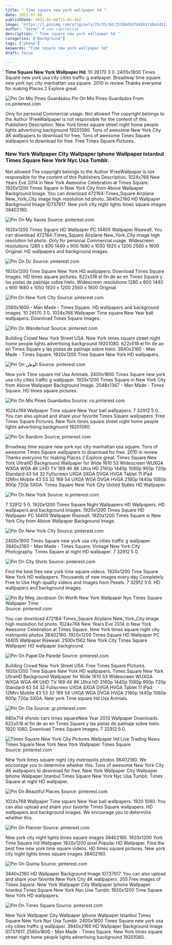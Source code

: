 ```yaml
---
title: " Time square new york wallpaper hd "
date: 2021-07-08
publishDate: 2021-02-08T15:02:16Z
image: "https://i.pinimg.com/originals/25/35/8d/25358d5d7d4201730a1d11167d578334.jpg"
author: "Soren" # use capitalize
description: " Time square new york wallpaper hd "
categories: ["Background"]
tags: ["phone"]
keywords: "Time square new york wallpaper hd"
draft: false

---
```



**Time Square New York Wallpaper Hd**. 10 26170 3 0. 2400x1800 Times Square new york usa city cities traffic g wallpaper. Broadway time square new york nyc city manhattan usa square. 2010 in review Thanks everyone for making Places 2 Explore great.

![Pin On Mis Pines Guardados](https://i.pinimg.com/originals/39/a9/da/39a9da3676b2cbdc040e74d10fa2cdb1.jpg "Pin On Mis Pines Guardados")
Pin On Mis Pines Guardados From co.pinterest.com


Only for personal Commercial usage. Not allowed The copyright belongs to the Author 1FreeWallpaper is not responsible for the content of this Publishers Description. New York times square street night home people lights advertising background 19201080. Tons of awesome New York City 4K wallpapers to download for free. Tons of awesome Times Square wallpapers to download for free. Free Times Square Pictures.

### New York Wallpaper City Wallpaper Iphone Wallpaper Istanbul Times Square New York Nyc Usa Tumblr.

Not allowed The copyright belongs to the Author 1FreeWallpaper is not responsible for the content of this Publishers Description. 1024x768 New Years Eve 2014 in New York Awesome Celebration at Times Square. 1920x1200 Times Square in New York City from Above Wallpaper Background Image. You can download 472164-Times_Square Airplane New_York_City image high resolution hd photo. 3840x2160 HD Wallpaper Background Image ID737617. New york city night lights times square images 38402160.


![Pin On My Saves](https://i.pinimg.com/originals/fb/b1/c9/fbb1c9358ba2caf14a717e7a43792519.jpg "Pin On My Saves")
Source: pinterest.com

1920x1200 Times Square HD Wallpaper PC 14405 Wallpaper Risewall. You can download 472164-Times_Square Airplane New_York_City image high resolution hd photo. Only for personal Commercial usage. Widescreen resolutions 1280 x 800 1440 x 900 1680 x 1050 1920 x 1200 2560 x 1600 Original. HD wallpapers and background images.

![Pin On Dc](https://i.pinimg.com/originals/2e/f2/fe/2ef2fe59369a0b8299fb36755da513b2.jpg "Pin On Dc")
Source: pinterest.com

1920x1200 Time Square New York HD wallpapers. Download Times Square Images. HD times square pictures. 622x518 el fin de ao en Times Square y las pistas de patinaje sobre hielo. Widescreen resolutions 1280 x 800 1440 x 900 1680 x 1050 1920 x 1200 2560 x 1600 Original.

![Pin On New York City](https://i.pinimg.com/originals/26/5c/e1/265ce11219b840d833ad02e4379c4d12.png "Pin On New York City")
Source: pinterest.com

2560x1600 - Man Made - Times Square. HD wallpapers and background images. 10 26170 3 0. 1024x768 Wallpaper Time square New Year ball wallpapers. Download Times Square Images.

![Pin On Wanderlust](https://i.pinimg.com/originals/e2/78/0b/e2780b8180dfc7aac348a2cd3088c1a6.jpg "Pin On Wanderlust")
Source: pinterest.com

Building Crowd New York Street USA. New York times square street night home people lights advertising background 19201080. 622x518 el fin de ao en Times Square y las pistas de patinaje sobre hielo. 3840x2160 - Man Made - Times Square. 1920x1200 Time Square New York HD wallpapers.

![Pin On الوطن](https://i.pinimg.com/564x/10/34/1a/10341ab4b16f011bb02b922c8a9faea4.jpg "Pin On الوطن")
Source: pinterest.com

New york Time square Hd Usa Animals. 2400x1800 Times Square new york usa city cities traffic g wallpaper. 1920x1200 Times Square in New York City from Above Wallpaper Background Image. 2048x1367 - Man Made - Times Square. HD times square pictures.

![Pin On Mis Pines Guardados](https://i.pinimg.com/originals/39/a9/da/39a9da3676b2cbdc040e74d10fa2cdb1.jpg "Pin On Mis Pines Guardados")
Source: co.pinterest.com

1024x768 Wallpaper Time square New Year ball wallpapers. 7 32912 5 0. You can also upload and share your favorite Times Square wallpapers. Free Times Square Pictures. New York times square street night home people lights advertising background 19201080.

![Pin On Random](https://i.pinimg.com/originals/01/8f/47/018f474a7e9bf0ea0c8666fb3851a38c.jpg "Pin On Random")
Source: pinterest.com

Broadway time square new york nyc city manhattan usa square. Tons of awesome Times Square wallpapers to download for free. 2010 in review Thanks everyone for making Places 2 Explore great. Times Square New York UltraHD Background Wallpaper for Wide 1610 53 Widescreen WUXGA WXGA WGA 4K UHD TV 169 4K 8K Ultra HD 2160p 1440p 1080p 900p 720p Standard 43 54 32 Fullscreen UXGA SXGA DVGA HVGA Tablet 11 iPad 12Mini Mobile 43 53 32 169 54 UXGA WGA DVGA HVGA 2160p 1440p 1080p 900p 720p SXGA. Times Square New York City United States HD Wallpaper.

![Pin On New York](https://i.pinimg.com/originals/ae/15/f7/ae15f797cc4d697d42e46c7c31625526.jpg "Pin On New York")
Source: in.pinterest.com

7 32912 5 0. 1920x1200 Times Square Night Wallpapers HD Wallpapers. HD wallpapers and background images. 1920x1200 Times Square HD Wallpaper PC 14405 Wallpaper Risewall. 1920x1200 Times Square in New York City from Above Wallpaper Background Image.

![Pin On New York City](https://i.pinimg.com/originals/33/81/19/3381196d355be9c8a92509fa45fe44b1.jpg "Pin On New York City")
Source: pinterest.com

2400x1800 Times Square new york usa city cities traffic g wallpaper. 3840x2160 - Man Made - Times Square. Vintage New York City Photography. Times Square at night HD wallpaper. 7 32912 5 0.

![Pin On City Shots](https://i.pinimg.com/originals/44/de/d2/44ded21610b54248c0cb7a289e1edff9.jpg "Pin On City Shots")
Source: pinterest.com

Find the best free new york time square videos. 1920x1200 Time Square New York HD wallpapers. Thousands of new images every day Completely Free to Use High-quality videos and images from Pexels. 7 32912 5 0. HD wallpapers and background images.

![Pin By Meg Jacobson On Worth New York Wallpaper Nyc Times Square Wallpaper Time](https://i.pinimg.com/originals/c0/0d/9a/c00d9a97b6c368e1ce4f207852137f67.jpg "Pin By Meg Jacobson On Worth New York Wallpaper Nyc Times Square Wallpaper Time")
Source: pinterest.com

You can download 472164-Times_Square Airplane New_York_City image high resolution hd photo. 1024x768 New Years Eve 2014 in New York Awesome Celebration at Times Square. New York times square night city metropolis photos 38402160. 1920x1200 Times Square HD Wallpaper PC 14405 Wallpaper Risewall. 2500x1562 New York City Times Square Wallpaper HD wallpaper background.

![Pin On Papel De Parede](https://i.pinimg.com/originals/aa/67/b3/aa67b33730e1c5de6997196e8fb26efe.jpg "Pin On Papel De Parede")
Source: pinterest.com

Building Crowd New York Street USA. Free Times Square Pictures. 1920x1200 Time Square New York HD wallpapers. Times Square New York UltraHD Background Wallpaper for Wide 1610 53 Widescreen WUXGA WXGA WGA 4K UHD TV 169 4K 8K Ultra HD 2160p 1440p 1080p 900p 720p Standard 43 54 32 Fullscreen UXGA SXGA DVGA HVGA Tablet 11 iPad 12Mini Mobile 43 53 32 169 54 UXGA WGA DVGA HVGA 2160p 1440p 1080p 900p 720p SXGA. New york Time square Hd Usa Animals.

![Pin On Ola](https://i.pinimg.com/originals/5d/f6/2d/5df62d887c7794c5a59cbfe322940e94.jpg "Pin On Ola")
Source: gr.pinterest.com

880x714 sfondo cars times squareNew Year 2013 Wallpaper Downloads. 622x518 el fin de ao en Times Square y las pistas de patinaje sobre hielo. 1920 1080. Download Times Square Images. 7 32912 5 0.

![Times Square New York City Pictures Wallpaper Hd Live Trading News Times Square New York New York Wallpaper Times Square](https://i.pinimg.com/originals/de/56/53/de5653ae137118bffc0bc75307b26a05.jpg "Times Square New York City Pictures Wallpaper Hd Live Trading News Times Square New York New York Wallpaper Times Square")
Source: pinterest.com

New York times square night city metropolis photos 38402160. We encourage you to determine whether this. Tons of awesome New York City 4K wallpapers to download for free. New York Wallpaper City Wallpaper Iphone Wallpaper Istanbul Times Square New York Nyc Usa Tumblr. Times Square at night HD wallpaper.

![Pin On Beautiful Places](https://i.pinimg.com/474x/2d/cc/65/2dcc65f5dbdfe236212b773797d18c83.jpg "Pin On Beautiful Places")
Source: pinterest.com

1024x768 Wallpaper Time square New Year ball wallpapers. 1920 1080. You can also upload and share your favorite Times Square wallpapers. HD wallpapers and background images. We encourage you to determine whether this.

![Pin On Planner](https://i.pinimg.com/originals/ef/ae/c0/efaec0aa681820e629e74f1383de6bb0.jpg "Pin On Planner")
Source: pinterest.com

New york city night lights times square images 38402160. 1920x1200 York Time Square Hd Wallpaper 1920x1200 pixel Popular HD Wallpaper. Find the best free new york time square videos. HD times square pictures. New york city night lights times square images 38402160.

![Pin On Quinta](https://i.pinimg.com/originals/fa/5c/8d/fa5c8d9629a1a24cf72d0cb15bb64102.jpg "Pin On Quinta")
Source: pinterest.com

3840x2160 HD Wallpaper Background Image ID737617. You can also upload and share your favorite New York City 4K wallpapers. 205 Free images of Times Square. New York Wallpaper City Wallpaper Iphone Wallpaper Istanbul Times Square New York Nyc Usa Tumblr. 1920x1200 Time Square New York HD wallpapers.

![Pin On Times Square](https://i.pinimg.com/originals/25/35/8d/25358d5d7d4201730a1d11167d578334.jpg "Pin On Times Square")
Source: pinterest.com

New York Wallpaper City Wallpaper Iphone Wallpaper Istanbul Times Square New York Nyc Usa Tumblr. 2400x1800 Times Square new york usa city cities traffic g wallpaper. 3840x2160 HD Wallpaper Background Image ID737617. 2560x1600 - Man Made - Times Square. New York times square street night home people lights advertising background 19201080.

